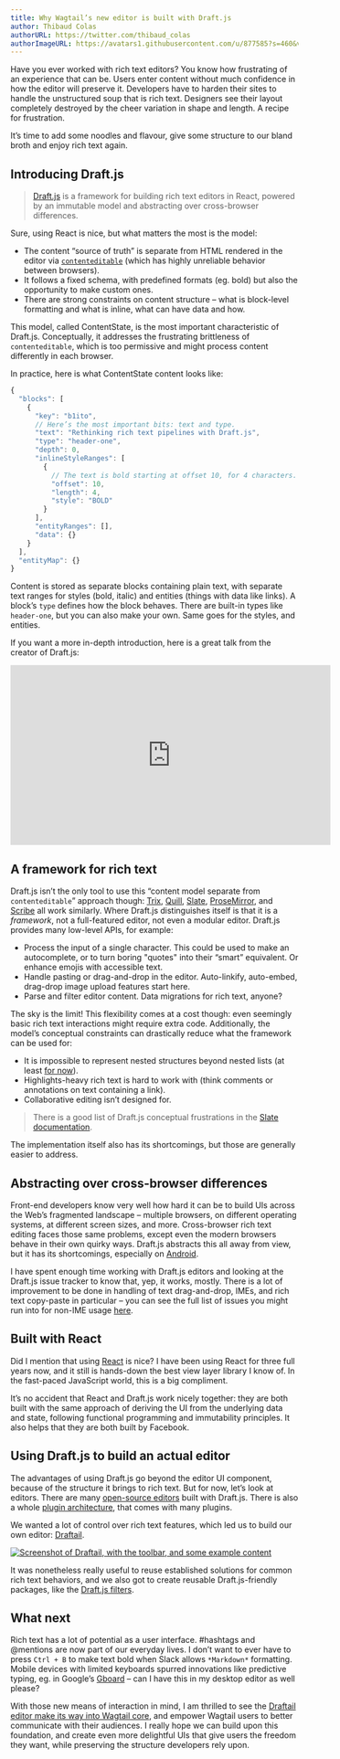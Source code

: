 ```yaml
---
title: Why Wagtail’s new editor is built with Draft.js
author: Thibaud Colas
authorURL: https://twitter.com/thibaud_colas
authorImageURL: https://avatars1.githubusercontent.com/u/877585?s=460&v=4
---
```


Have you ever worked with rich text editors? You know how frustrating of an experience that can be. Users enter content without much confidence in how the editor will preserve it. Developers have to harden their sites to handle the unstructured soup that is rich text. Designers see their layout completely destroyed by the cheer variation in shape and length. A recipe for frustration.

It’s time to add some noodles and flavour, give some structure to our bland broth and enjoy rich text again.

## Introducing Draft.js

> [Draft.js](https://draftjs.org/) is a framework for building rich text editors in React, powered by an immutable model and abstracting over cross-browser differences.

Sure, using React is nice, but what matters the most is the model:

* The content “source of truth” is separate from HTML rendered in the editor via [`contenteditable`](https://developer.mozilla.org/en-US/docs/Web/Guide/HTML/Editable_content) (which has highly unreliable behavior between browsers).
* It follows a fixed schema, with predefined formats (eg. bold) but also the opportunity to make custom ones.
* There are strong constraints on content structure – what is block-level formatting and what is inline, what can have data and how.

This model, called ContentState, is the most important characteristic of Draft.js. Conceptually, it addresses the frustrating brittleness of `contenteditable`, which is too permissive and might process content differently in each browser.

In practice, here is what ContentState content looks like:

```js
{
  "blocks": [
    {
      "key": "b1ito",
      // Here’s the most important bits: text and type.
      "text": "Rethinking rich text pipelines with Draft.js",
      "type": "header-one",
      "depth": 0,
      "inlineStyleRanges": [
        {
          // The text is bold starting at offset 10, for 4 characters.
          "offset": 10,
          "length": 4,
          "style": "BOLD"
        }
      ],
      "entityRanges": [],
      "data": {}
    }
  ],
  "entityMap": {}
}
```

Content is stored as separate blocks containing plain text, with separate text ranges for styles (bold, italic) and entities (things with data like links). A block’s `type` defines how the block behaves. There are built-in types like `header-one`, but you can also make your own. Same goes for the styles, and entities.

If you want a more in-depth introduction, here is a great talk from the creator of Draft.js:

<iframe width="560" height="315" src="https://www.youtube.com/embed/feUYwoLhE_4" frameborder="0" allow="autoplay; encrypted-media" allowfullscreen></iframe>

## A framework for rich text

Draft.js isn’t the only tool to use this “content model separate from `contenteditable`” approach though: [Trix](https://trix-editor.org/), [Quill](https://quilljs.com/), [Slate](https://github.com/ianstormtaylor/slate), [ProseMirror](https://prosemirror.net/), and [Scribe](https://github.com/guardian/scribe) all work similarly. Where Draft.js distinguishes itself is that it is a _framework_, not a full-featured editor, not even a modular editor. Draft.js provides many low-level APIs, for example:

* Process the input of a single character. This could be used to make an autocomplete, or to turn boring "quotes" into their “smart” equivalent. Or enhance emojis with accessible text.
* Handle pasting or drag-and-drop in the editor. Auto-linkify, auto-embed, drag-drop image upload features start here.
* Parse and filter editor content. Data migrations for rich text, anyone?

The sky is the limit! This flexibility comes at a cost though: even seemingly basic rich text interactions might require extra code. Additionally, the model’s conceptual constraints can drastically reduce what the framework can be used for:

* It is impossible to represent nested structures beyond nested lists (at least [for now](https://github.com/facebook/draft-js/pull/388)).
* Highlights-heavy rich text is hard to work with (think comments or annotations on text containing a link).
* Collaborative editing isn’t designed for.

> There is a good list of Draft.js conceptual frustrations in the [Slate documentation](https://github.com/ianstormtaylor/slate#why).

The implementation itself also has its shortcomings, but those are generally easier to address.

## Abstracting over cross-browser differences

Front-end developers know very well how hard it can be to build UIs across the Web’s fragmented landscape – multiple browsers, on different operating systems, at different screen sizes, and more. Cross-browser rich text editing faces those same problems, except even the modern browsers behave in their own quirky ways. Draft.js abstracts this all away from view, but it has its shortcomings, especially on [Android](https://github.com/facebook/draft-js/issues/1077).

I have spent enough time working with Draft.js editors and looking at the Draft.js issue tracker to know that, yep, it works, mostly. There is a lot of improvement to be done in handling of text drag-and-drop, IMEs, and rich text copy-paste in particular – you can see the full list of issues you might run into for non-IME usage [here](https://github.com/springload/draftail/issues/138).

## Built with React

Did I mention that using [React](https://reactjs.org/) is nice? I have been using React for three full years now, and it still is hands-down the best view layer library I know of. In the fast-paced JavaScript world, this is a big compliment.

It’s no accident that React and Draft.js work nicely together: they are both built with the same approach of deriving the UI from the underlying data and state, following functional programming and immutability principles. It also helps that they are both built by Facebook.

## Using Draft.js to build an actual editor

The advantages of using Draft.js go beyond the editor UI component, because of the structure it brings to rich text. But for now, let’s look at editors. There are many [open-source editors](https://github.com/nikgraf/awesome-draft-js#standalone-editors-built-on-draftjs) built with Draft.js. There is also a whole [plugin architecture](https://github.com/draft-js-plugins/draft-js-plugins), that comes with many plugins.

We wanted a lot of control over rich text features, which led us to build our own editor: [Draftail](https://www.draftail.org/).

[![Screenshot of Draftail, with the toolbar, and some example content](/images/draftail-intro.png)](https://www.draftail.org/)

It was nonetheless really useful to reuse established solutions for common rich text behaviors, and we also got to create reusable Draft.js-friendly packages, like the [Draft.js filters](https://github.com/thibaudcolas/draftjs-filters).

## What next

Rich text has a lot of potential as a user interface. #hashtags and @mentions are now part of our everyday lives. I don’t want to ever have to press `Ctrl + B` to make text bold when Slack allows `*Markdown*` formatting. Mobile devices with limited keyboards spurred innovations like predictive typing, eg. in Google’s [Gboard](https://en.wikipedia.org/wiki/Gboard) – can I have this in my desktop editor as well please?

With those new means of interaction in mind, I am thrilled to see the [Draftail editor make its way into Wagtail core](https://wagtail.io/blog/wagtail-2/), and empower Wagtail users to better communicate with their audiences. I really hope we can build upon this foundation, and create even more delightful UIs that give users the freedom they want, while preserving the structure developers rely upon.
